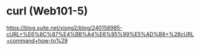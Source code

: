 # curl (Web101-5)


https://blog.xuite.net/xiong2/blog/240158985-cURL+%E6%8C%87%E4%BB%A4%E6%95%99%E5%AD%B8+%28cURL+command+how-to%29
